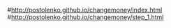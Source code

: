 #http://postolenko.github.io/changemoney/index.html
#http://postolenko.github.io/changemoney/step_1.html